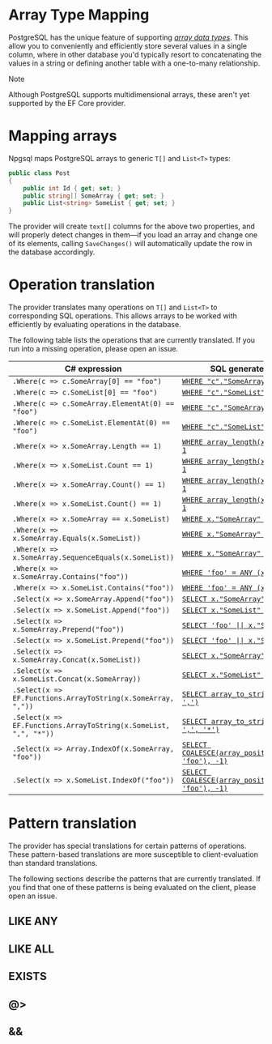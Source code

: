 # Array Type Mapping

PostgreSQL has the unique feature of supporting [*array data types*](https://www.postgresql.org/docs/current/static/arrays.html). This allow you to conveniently and efficiently store several values in a single column, where in other database you'd typically resort to concatenating the values in a string or defining another table with a one-to-many relationship.

> [!NOTE]
> Although PostgreSQL supports multidimensional arrays, these aren't yet supported by the EF Core provider.

# Mapping arrays

Npgsql maps PostgreSQL arrays to generic `T[]` and `List<T>` types:

```c#
public class Post
{
    public int Id { get; set; }
    public string[] SomeArray { get; set; }
    public List<string> SomeList { get; set; }
}
```

The provider will create `text[]` columns for the above two properties, and will properly detect changes in them—if you load an array and change one of its elements, calling `SaveChanges()` will automatically update the row in the database accordingly.

# Operation translation

The provider translates many operations on `T[]` and `List<T>` to corresponding SQL operations. This allows arrays to be worked with efficiently by evaluating operations in the database. 

The following table lists the operations that are currently translated. If you run into a missing operation, please open an issue.

| C# expression                                                    | SQL generated by Npgsql |
|------------------------------------------------------------------|-------------------------|
| `.Where(c => c.SomeArray[0] == "foo")`                           | [`WHERE "c"."SomeArray"[1] = 'foo'`](https://www.postgresql.org/docs/current/static/arrays.html#ARRAYS-ACCESSING)
| `.Where(c => c.SomeList[0] == "foo")`                            | [`WHERE "c"."SomeList"[1] = 'foo'`](https://www.postgresql.org/docs/current/static/arrays.html#ARRAYS-ACCESSING)
| `.Where(c => c.SomeArray.ElementAt(0) == "foo")`                 | [`WHERE "c"."SomeArray"[1] = 'foo'`](https://www.postgresql.org/docs/current/static/arrays.html#ARRAYS-ACCESSING)
| `.Where(c => c.SomeList.ElementAt(0) == "foo")`                  | [`WHERE "c"."SomeList"[1] = 'foo'`](https://www.postgresql.org/docs/current/static/arrays.html#ARRAYS-ACCESSING)
| `.Where(x => x.SomeArray.Length == 1)`                           | [`WHERE array_length(x."SomeArray", 1) = 1`](https://www.postgresql.org/docs/current/static/functions-array.html#ARRAY-FUNCTIONS-TABLE)
| `.Where(x => x.SomeList.Count == 1)`                             | [`WHERE array_length(x."SomeList", 1) = 1`](https://www.postgresql.org/docs/current/static/functions-array.html#ARRAY-FUNCTIONS-TABLE)
| `.Where(x => x.SomeArray.Count() == 1)`                          | [`WHERE array_length(x."SomeArray", 1) = 1`](https://www.postgresql.org/docs/current/static/functions-array.html#ARRAY-FUNCTIONS-TABLE)
| `.Where(x => x.SomeList.Count() == 1)`                           | [`WHERE array_length(x."SomeList", 1) = 1`](https://www.postgresql.org/docs/current/static/functions-array.html#ARRAY-FUNCTIONS-TABLE)
| `.Where(x => x.SomeArray == x.SomeList)`                         | [`WHERE x."SomeArray" = x."SomeList"`](https://www.postgresql.org/docs/current/static/functions-array.html#ARRAY-FUNCTIONS-TABLE)
| `.Where(x => x.SomeArray.Equals(x.SomeList))`                    | [`WHERE x."SomeArray" = x."SomeList"`](https://www.postgresql.org/docs/current/static/functions-array.html#ARRAY-FUNCTIONS-TABLE)
| `.Where(x => x.SomeArray.SequenceEquals(x.SomeList))`            | [`WHERE x."SomeArray" = x."SomeList"`](https://www.postgresql.org/docs/current/static/functions-array.html#ARRAY-FUNCTIONS-TABLE)
| `.Where(x => x.SomeArray.Contains("foo"))`                       | [`WHERE 'foo' = ANY (x."SomeArray")`](https://www.postgresql.org/docs/current/static/functions-array.html#ARRAY-FUNCTIONS-TABLE)
| `.Where(x => x.SomeList.Contains("foo"))`                        | [`WHERE 'foo' = ANY (x."SomeList")`](https://www.postgresql.org/docs/current/static/functions-array.html#ARRAY-FUNCTIONS-TABLE)
| `.Select(x => x.SomeArray.Append("foo"))`                        | [`SELECT x."SomeArray" \|\| 'foo'`](https://www.postgresql.org/docs/current/static/functions-array.html#ARRAY-FUNCTIONS-TABLE)
| `.Select(x => x.SomeList.Append("foo"))`                         | [`SELECT x."SomeList" \|\| 'foo'`](https://www.postgresql.org/docs/current/static/functions-array.html#ARRAY-FUNCTIONS-TABLE)
| `.Select(x => x.SomeArray.Prepend("foo"))`                       | [`SELECT 'foo' \|\| x."SomeArray"`](https://www.postgresql.org/docs/current/static/functions-array.html#ARRAY-FUNCTIONS-TABLE)
| `.Select(x => x.SomeList.Prepend("foo"))`                        | [`SELECT 'foo' \|\| x."SomeList"`](https://www.postgresql.org/docs/current/static/functions-array.html#ARRAY-FUNCTIONS-TABLE)
| `.Select(x => x.SomeArray.Concat(x.SomeList))`                   | [`SELECT x."SomeArray" \|\| x."SomeList"`](https://www.postgresql.org/docs/current/static/functions-array.html#ARRAY-FUNCTIONS-TABLE)
| `.Select(x => x.SomeList.Concat(x.SomeArray))`                   | [`SELECT x."SomeList" \|\| x."SomeArray"`](https://www.postgresql.org/docs/current/static/functions-array.html#ARRAY-FUNCTIONS-TABLE)
| `.Select(x => EF.Functions.ArrayToString(x.SomeArray, ","))`     | [`SELECT array_to_string(x."SomeArray", ',')`](https://www.postgresql.org/docs/current/static/functions-array.html#ARRAY-FUNCTIONS-TABLE)
| `.Select(x => EF.Functions.ArrayToString(x.SomeList, ",", "*"))` | [`SELECT array_to_string(x."SomeList", ',', '*')`](https://www.postgresql.org/docs/current/static/functions-array.html#ARRAY-FUNCTIONS-TABLE)
| `.Select(x => Array.IndexOf(x.SomeArray, "foo"))`                | [`SELECT COALESCE(array_position(x."SomeArray", 'foo'), -1)`](https://www.postgresql.org/docs/current/static/functions-array.html#ARRAY-FUNCTIONS-TABLE)
| `.Select(x => x.SomeList.IndexOf("foo"))`                        | [`SELECT COALESCE(array_position(x."SomeList", 'foo'), -1)`](https://www.postgresql.org/docs/current/static/functions-array.html#ARRAY-FUNCTIONS-TABLE)

# Pattern translation

The provider has special translations for certain patterns of operations. These pattern-based translations are more susceptible to client-evaluation than standard translations. 

The following sections describe the patterns that are currently translated. If you find that one of these patterns is being evaluated on the client, please open an issue.


## LIKE ANY

## LIKE ALL

## EXISTS  

## @>

## &&